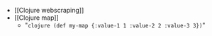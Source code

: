- [[Clojure webscraping]]
- [[Clojure map]]
    - "```clojure
(def my-map {:value-1 1
             :value-2 2
             :value-3 3})```"
